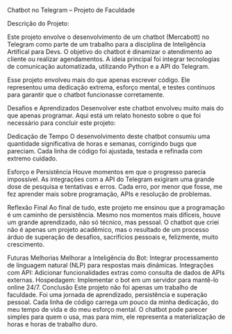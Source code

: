 Chatbot no Telegram – Projeto de Faculdade

Descrição do Projeto:

Este projeto envolve o desenvolvimento de um chatbot (Mercabott) no Telegram como parte de um trabalho para a disciplina de Inteligência Artifical para Devs. O objetivo do chatbot é dinamizar o atendimento ao cliente ou realizar agendamentos. 
A ideia principal foi integrar tecnologias de comunicação automatizada, utilizando Python e a API do Telegram.

Esse projeto envolveu mais do que apenas escrever código. Ele representou uma dedicação extrema, esforço mental, e testes contínuos para garantir que o chatbot funcionasse corretamente.

Desafios e Aprendizados
Desenvolver este chatbot envolveu muito mais do que apenas programar. Aqui está um relato honesto sobre o que foi necessário para concluir este projeto:

Dedicação de Tempo
O desenvolvimento deste chatbot consumiu uma quantidade significativa de horas e semanas, corrigindo bugs que pareciam. Cada linha de código foi ajustada, testada e refinada com extremo cuidado.

Esforço e Persistência
Houve momentos em que o progresso parecia impossível. As integrações com a API do Telegram exigiram uma grande dose de pesquisa e tentativas e erros. Cada erro, por menor que fosse, me fez aprender mais sobre programação, APIs e resolução de problemas.

Reflexão Final
Ao final de tudo, este projeto me ensinou que a programação é um caminho de persistência. Mesmo nos momentos mais difíceis, houve um grande aprendizado, não só técnico, mas pessoal. O chatbot que criei não é apenas um projeto acadêmico, mas o resultado de um processo árduo de superação de desafios, sacrifícios pessoais e, felizmente, muito crescimento.

Futuras Melhorias
Melhorar a Inteligência do Bot: Integrar processamento de linguagem natural (NLP) para respostas mais dinâmicas.
Integrações com API: Adicionar funcionalidades extras como consulta de dados de APIs externas.
Hospedagem: Implementar o bot em um servidor para mantê-lo online 24/7.
Conclusão
Este projeto não foi apenas um trabalho de faculdade. Foi uma jornada de aprendizado, persistência e superação pessoal. Cada linha de código carrega um pouco da minha dedicação, do meu tempo de vida e do meu esforço mental. O chatbot pode parecer simples para quem o usa, mas para mim, ele representa a materialização de horas e horas de trabalho duro.
